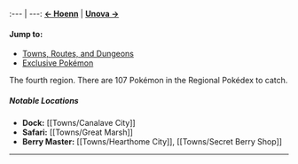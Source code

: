 :--- | ---:
[**← Hoenn**](#!Regions/Hoenn) | **[Unova →](#!Regions/Unova)**

#### Jump to:
* [Towns, Routes, and Dungeons](#wiki-page-content)
* [Exclusive Pokémon](#exclusives)

The fourth region. There are 107 Pokémon in the Regional Pokédex to catch.

##### Notable Locations
* **Dock:** [[Towns/Canalave City]]
* **Safari:** [[Towns/Great Marsh]]
* **Berry Master:** [[Towns/Hearthome City]], [[Towns/Secret Berry Shop]]

---
